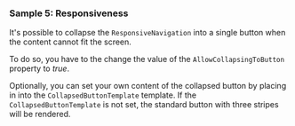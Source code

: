 ### Sample 5: Responsiveness

It's possible to collapse the `ResponsiveNavigation` into a single button when the content cannot fit the screen. 

To do so, you have to the change the value of the `AllowCollapsingToButton` property to *true*.

Optionally, you can set your own content of the collapsed button by placing in into the `CollapsedButtonTemplate` template. 
If the `CollapsedButtonTemplate` is not set, the standard button with three stripes will be rendered.
